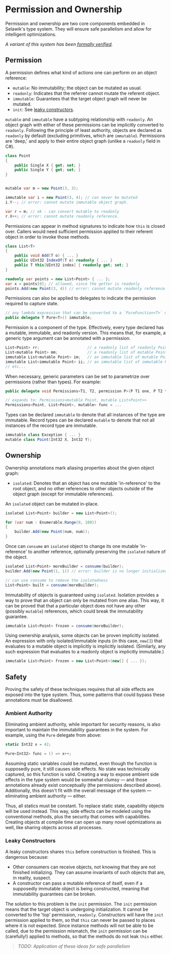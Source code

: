 # Permission and Ownership
Permission and ownership are two core components embedded in Selawik's type system. They will ensure safe parallelism and allow for intelligent optimizations.  

*A variant of this system has been [formally verified](https://www.microsoft.com/en-us/research/publication/uniqueness-and-reference-immutability-for-safe-parallelism).*

## Permission
A permission defines what kind of actions one can perform on an object reference:
- `mutable`: No immutability; the object can be mutated as usual.
- `readonly`: Indicates that the referrer cannot mutate the referent object.
- `immutable`: Guarantees that the target object graph will never be mutated.
- `init`: See [leaky constructors](#leaky-constructors).

`mutable` and `immutable` have a subtyping relationship with `readonly`. An object graph with either of these permissions can be implicitly converted to `readonly`. Following the principle of least authority, objects are declared as `readonly` by default (excluding primitives, which are `immutable`). Permissions are 'deep,' and apply to their entire object graph (unlike a `readonly` field in C#).

```cs
class Point
{
    public Single X { get; set; }
    public Single Y { get; set; }
}


mutable var m = new Point(3, 3);

immutable var i = new Point(3, 4); // can never be mutated
i.Y--; // error: cannot mutate immutable object graph.

var r = m; // ok - can convert mutable to readonly
r.X++; // error: cannot mutate readonly reference.
```

Permissions can appear in method signatures to indicate how `this` is closed over. Callers would need sufficient permission applied to their referent object in order to invoke those methods.

```cs
class List<T>
{
    public void Add(T o) { ... }
    public UInt32 IndexOf(T o) readonly { ... }
    public T this[UInt32 index] { readonly get; set; }
}

readonly var points = new List<Point> { ... };
var x = points[0]; // allowed, since the getter is readonly
points.Add(new Point(3, 4)) // error: cannot mutate readonly reference.
```

Permissions can also be applied to delegates to indicate the permission required to capture state.
```cs
// any lambda expression that can be converted to a `PureFunction<T>` must only capture immutable state.
public delegate T Pure<T>() immutable; 
```

Permission is a component of the type. Effectively, every type declared has a mutable, immutable, and readonly version. This means that, for example, a generic type argument can be annotated with a permission.
```cs
List<Point> rr;                     // a readonly list of readonly Points.
List<mutable Point> mm;             // a readonly list of mutable Points.
immutable List<mutable Point> im;   // an immutable list of mutable Points.
immutable List<immutable Point> ii; // an immutable list of immutable Points.
// etc...
```

When necessary, generic parameters can be set to parametrize over permissions (rather than types). For example:
```cs
public delegate void Permissions<T1, T2, permission P>(P T1 one, P T2 two);

// expands to: Permissions<mutable Point, mutable List<Point>>
Permissions<Point, List<Point>, mutable> func = ...
```

Types can be declared `immutable` to denote that all instances of the type are immutable. Record types can be declared `mutable` to denote that not all instances of the record type are immutable.
```cs
immutable class Exception { ... }
mutable class Point(Int32 X, Int32 Y);
```

## Ownership
Ownership annotations mark aliasing properties about the given object graph:
- `isolated`: Denotes that an object has one mutable 'in-reference' to the root object, and no other references to other objects outside of the object graph (except for immutable references).

An `isolated` object can be mutated in-place.
```cs
isolated List<Point> builder = new List<Point>();

for (var num : Enumerable.Range(0, 100))
{
    builder.Add(new Point(num, num));
}
```

Once can `consume` an `isolated` object to change its one mutable 'in-reference' to another reference, optionally preserving the `isolated` nature of the object.
```cs
isolated List<Point> moreBuilder = consume(builder);
builder.Add(new Point(1, 1)) // error: builder is no longer initialized to a value

// can use consume to remove the isolatedness
List<Point> built = consume(moreBuilder);
```

Immutability of objects is guaranteed using `isolated`. Isolation provides a way to prove that an object can only be mutated from one alias. This way, it can be proved that that a particular object does not have any other (possibly `mutable`) references, which could break the immutability guarantee.
```cs
immutable List<Point> frozen = consume(moreBuilder);
```

Using ownership analysis, some objects can be proven implicitly isolated. An expression with only isolated/immutable inputs (in this case, `new[]`) that evaluates to a mutable object is implicitly is implicitly isolated. (Similarly, any such expression that evaluates to a readonly object is implicitly immutable.) 
```cs
immutable List<Point> frozen = new List<Point>(new[] { ... });
```

## Safety
Proving the safety of these techniques requires that all side effects are exposed into the type system. Thus, some patterns that could bypass these annotations must be disallowed.

### Ambient Authority
Eliminating ambient authority, while important for security reasons, is also important to maintain the immutability guarantees in the system. For example, using the `Pure` delegate from above:

```cs
static Int32 x = 42;

Pure<Int32> func = () => x++;
```

Assuming static variables could be mutated, even though the function is supposedly pure, it still causes side effects. No state was technically captured, so this function is valid. Creating a way to expose ambient side effects in the type system would be somewhat clumsy — and those annotations already exist conceptually (the permissions described above). Additionally, this doesn't fit with the overall message of the system — eliminating ambient authority — either. 

Thus, all statics must be constant. To replace static state, capability objects will be used instead. This way, side effects can be modeled using the conventional methods, plus the security that comes with capabilities. Creating objects at compile time can open up many novel optimizations as well, like sharing objects across all processes.

### Leaky Constructors
A leaky constructors shares `this` before construction is finished. This is dangerous because:
- Other consumers can receive objects, not knowing that they are not finished initializing. They can assume invariants of such objects that are, in reality, suspect.
- A constructor can pass a mutable reference of itself, even if a supposedly immutable object is being constructed, meaning that immutability guarantees can be broken.

The solution to this problem is the `init` permission. The `init` permission means that the target object is undergoing initialization. It cannot be converted to the 'top' permission, `readonly`. Constructors will have the `init` permission applied to them, so that `this` can never be passed to places where it is not expected. Since instance methods will not be able to be called, due to the permission mismatch, the `init` permission can be (carefully!) applied to methods, so that the methods do not leak `this` either.

> *TODO: Application of these ideas for safe parallelism*
